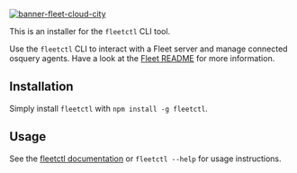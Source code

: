 [![banner-fleet-cloud-city](https://user-images.githubusercontent.com/618009/98254443-eaf21100-1f41-11eb-9e2c-63a0545601f3.jpg)](https://fleetdm.com)

This is an installer for the `fleetctl` CLI tool.

Use the `fleetctl` CLI to interact with a Fleet server and manage connected osquery agents. Have a look at the [Fleet README](https://github.com/fleetdm/fleet#readme) for more information.

## Installation

Simply install `fleetctl` with `npm install -g fleetctl`.

## Usage

See the [fleetctl documentation](https://github.com/fleetdm/fleet/blob/main/docs/Using-Fleet/fleetctl-CLI.md) or `fleetctl --help` for usage instructions. 
